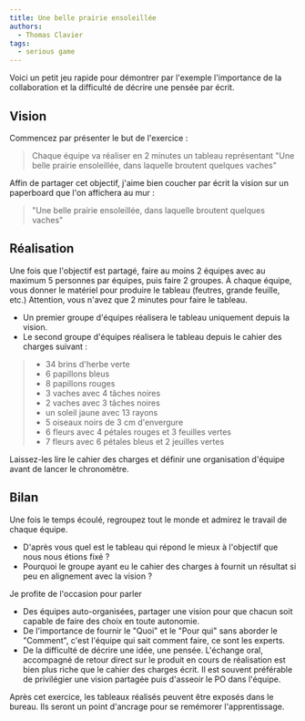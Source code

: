 ```yaml
---
title: Une belle prairie ensoleillée
authors:
  - Thomas Clavier
tags:
  - serious game
---
```


Voici un petit jeu rapide pour démontrer par l'exemple l'importance de la collaboration et la difficulté de décrire une pensée par écrit.

## Vision

Commencez par présenter le but de l'exercice :

> Chaque équipe va réaliser en 2 minutes un tableau représentant "Une belle prairie ensoleillée, dans laquelle broutent quelques vaches"

Affin de partager cet objectif, j'aime bien coucher par écrit la vision sur un paperboard que l'on affichera au mur :

> "Une belle prairie ensoleillée, dans laquelle broutent quelques vaches"

## Réalisation

Une fois que l'objectif est partagé, faire au moins 2 équipes avec au maximum 5 personnes par équipes, puis faire 2 groupes. À chaque équipe, vous donner le matériel pour produire le tableau (feutres, grande feuille, etc.) Attention, vous n'avez que 2 minutes pour faire le tableau.

- Un premier groupe d'équipes réalisera le tableau uniquement depuis la vision.
- Le second groupe d'équipes réalisera le tableau depuis le cahier des charges suivant :

> - 34 brins d'herbe verte
> - 6 papillons bleus
> - 8 papillons rouges
> - 3 vaches avec 4 tâches noires
> - 2 vaches avec 3 tâches noires
> - un soleil jaune avec 13 rayons
> - 5 oiseaux noirs de 3 cm d'envergure
> - 6 fleurs avec 4 pétales rouges et 3 feuilles vertes
> - 7 fleurs avec 6 pétales bleus et 2 jeuilles vertes

Laissez-les lire le cahier des charges et définir une organisation d'équipe avant de lancer le chronomètre.

## Bilan

Une fois le temps écoulé, regroupez tout le monde et admirez le travail de chaque équipe.

- D'après vous quel est le tableau qui répond le mieux à l'objectif que nous nous étions fixé ?
- Pourquoi le groupe ayant eu le cahier des charges à fournit un résultat si peu en alignement avec la vision ?

Je profite de l'occasion pour parler

- Des équipes auto-organisées, partager une vision pour que chacun soit capable de faire des choix en toute autonomie.
- De l'importance de fournir le "Quoi" et le "Pour qui" sans aborder le "Comment", c'est l'équipe qui sait comment faire, ce sont les experts.
- De la difficulté de décrire une idée, une pensée. L'échange oral, accompagné de retour direct sur le produit en cours de réalisation est bien plus riche que le cahier des charges écrit. Il est souvent préférable de privilégier une vision partagée puis d'asseoir le PO dans l'équipe.

Après cet exercice, les tableaux réalisés peuvent être exposés dans le bureau. Ils seront un point d'ancrage pour se remémorer l'apprentissage.
